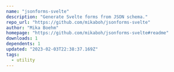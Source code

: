 ```yaml
---
name: "jsonforms-svelte"
description: "Generate Svelte forms from JSON schema."
repo_url: "https://github.com/mikaboh/jsonforms-svelte"
author: "Mika Boehm"
homepage: "https://github.com/mikaboh/jsonforms-svelte#readme"
downloads: 1
dependents: 1
updated: "2023-02-03T22:38:37.169Z"
tags: 
  - utility
---
```


